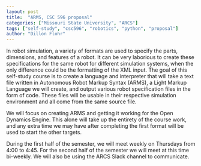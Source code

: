 ```yaml
---
layout: post
title:  "ARMS, CSC 596 proposal"
categories: ["Missouri State University", "ARCS"]
tags: ["self-study", "csc596", "robotics", "python", "proposal"]
author: "Dillon Flohr"
---
```


In robot simulation, a variety of formats are used to specify the parts, dimensions, and features of a robot. It can be very laborious to create these specifications for the same robot for different simulation systems, when the only difference could be the formatting of the XML input. The goal of this self-study course is to create a language and interpreter that will take a text file written in Autonomous Robot Markup Syntax (ARMS), a Light Markup Language we will create, and output various robot specification files in the form of code. These files will be usable in their respective simulation environment and all come from the same source file.

We will focus on creating ARMS and getting it working for the Open Dynamics Engine. This alone will take up the entirety of the course work, and any extra time we may have after completing the first format will be used to start the other targets.

During the first half of the semester, we will meet weekly on Thursdays from 4:00 to 4:45. For the second half of the semester we will meet at this time bi-weekly. We will also be using the ARCS Slack channel to communicate.

